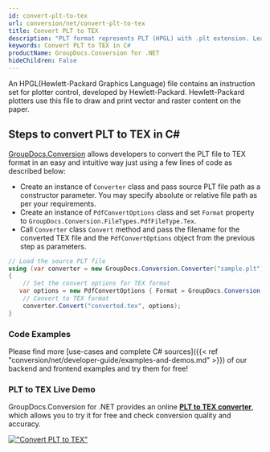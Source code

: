 ```yaml
---
id: convert-plt-to-tex
url: conversion/net/convert-plt-to-tex
title: Convert PLT to TEX
description: "PLT format represents PLT (HPGL) with .plt extension. Learn how to convert PLT to TEX file programmatically in C# language using GroupDocs.Conversion for .NET library."
keywords: Convert PLT to TEX in C#
productName: GroupDocs.Conversion for .NET
hideChildren: False
---
```


An HPGL(Hewlett-Packard Graphics Language) file contains an instruction set for plotter control, developed by Hewlett-Packard. Hewlett-Packard plotters use this file to draw and print vector and raster content on the paper.

## Steps to convert PLT to TEX in C#

[GroupDocs.Conversion](https://products.groupdocs.com/conversion/net) allows developers to convert the PLT file to TEX format in an easy and intuitive way just using a few lines of code as described below:

* Create an instance of `Converter` class and pass source PLT file path as a constructor parameter. You may specify absolute or relative file path as per your requirements. 
* Create an instance of `PdfConvertOptions` class and set `Format` property to `GroupDocs.Conversion.FileTypes.PdfFileType.Tex`.
* Call `Converter` class `Convert` method and pass the filename for the converted TEX file and the `PdfConvertOptions` object from the previous step as parameters.

```csharp
// Load the source PLT file
using (var converter = new GroupDocs.Conversion.Converter("sample.plt"))
{
    // Set the convert options for TEX format
   var options = new PdfConvertOptions { Format = GroupDocs.Conversion.FileTypes.PdfFileType.Tex };
    // Convert to TEX format
    converter.Convert("converted.tex", options);
}
```

### Code Examples

Please find more [use-cases and complete C# sources]({{< ref "conversion/net/developer-guide/examples-and-demos.md" >}}) of our backend and frontend examples and try them for free!

### PLT to TEX Live Demo

GroupDocs.Conversion for .NET provides an online [**PLT to TEX converter**](https://products.groupdocs.app/conversion/plt-to-tex), which allows you to try it for free and check conversion quality and accuracy.

[!["Convert PLT to TEX"](conversion/net/images/convert-to-tex/convert-plt-to-tex.png)](https://products.groupdocs.app/conversion/plt-to-tex)